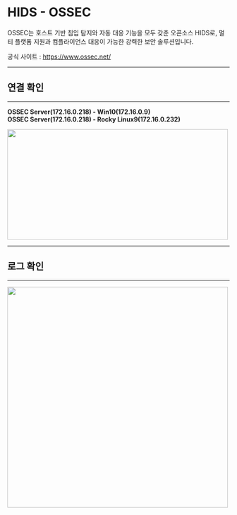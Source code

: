 
# HIDS - OSSEC

OSSEC는 호스트 기반 침입 탐지와 자동 대응 기능을 모두 갖춘 오픈소스 HIDS로, 멀티 플랫폼 지원과 컴플라이언스 대응이 가능한 강력한 보안 솔루션입니다.

공식 사이트 : https://www.ossec.net/

---
## 연결 확인
---

**OSSEC Server(172.16.0.218) - Win10(172.16.0.9)**  
**OSSEC Server(172.16.0.218) - Rocky Linux9(172.16.0.232)**  

<img src="https://github.com/user-attachments/assets/dcc28754-62d0-4b76-bdf2-c8eb58b17dc9" width=500 height=250>

---
## 로그 확인
---

<img src="https://github.com/user-attachments/assets/2e87dde9-4d51-400a-9bd7-463579a64e81" width=500 height=500>



